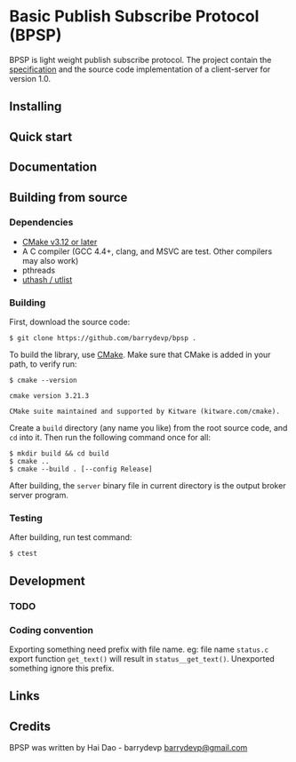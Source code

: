 Basic Publish Subscribe Protocol (BPSP)
=================

BPSP is light weight publish subscribe protocol. The project contain the [specification](https://github.com/barrydevp/bpsp/blob/master/specs/specification.md)
and the source code implementation of a client-server for version 1.0.

## Installing

## Quick start

## Documentation

## Building from source

### Dependencies

- [CMake v3.12 or later](https://cmake.org/download/)
- A C compiler (GCC 4.4+, clang, and MSVC are test. Other compilers may also work)
- pthreads
- [uthash / utlist](http://troydhanson.github.io/uthash)

### Building

First, download the source code:
```
$ git clone https://github.com/barrydevp/bpsp .
```

To build the library, use [CMake](https://cmake.org/download/). Make sure that CMake is added in your path, to verify run:
```
$ cmake --version

cmake version 3.21.3

CMake suite maintained and supported by Kitware (kitware.com/cmake).
```

Create a `build` directory (any name you like) from the root source code, and `cd` into it. Then run the following command once for all:
```
$ mkdir build && cd build
$ cmake ..
$ cmake --build . [--config Release]
```

After building, the `server` binary file in current directory is the output broker server program.

### Testing

After building, run test command:
```
$ ctest
```

## Development

### TODO

### Coding convention

Exporting something need prefix with file name. eg: file name `status.c` export function `get_text()` will result in `status__get_text()`.
Unexported something ignore this prefix.

## Links

## Credits

BPSP was written by Hai Dao - barrydevp <barrydevp@gmail.com>
